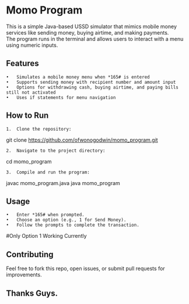 # Momo Program

This is a simple Java-based USSD simulator that mimics mobile money services like sending money, buying airtime, and making payments. <br>The program runs in the terminal and allows users to interact with a menu using numeric inputs.

## Features

	•	Simulates a mobile money menu when *165# is entered
	•	Supports sending money with recipient number and amount input
	•	Options for withdrawing cash, buying airtime, and paying bills still not activated
	•	Uses if statements for menu navigation

## How to Run

	1.	Clone the repository:

git clone https://github.com/ofwonogodwin/momo_program.git


	2.	Navigate to the project directory:

cd momo_program


	3.	Compile and run the program:

javac momo_program.java
java momo_program



## Usage

	•	Enter *165# when prompted.
	•	Choose an option (e.g., 1 for Send Money).
	•	Follow the prompts to complete the transaction.
 #Only Option 1 Working Currently

## Contributing

Feel free to fork this repo, open issues, or submit pull requests for improvements.

 ## Thanks Guys.
